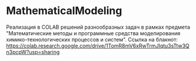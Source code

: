 # MathematicalModeling
Реализация в COLAB решений разнообразных задач в рамках предмета "Математические методы и программные средства моделирования химико-технологических процессов и систем".
Ссылка на блакнот: https://colab.research.google.com/drive/1TomR8mV6xRwTrmJIqtu3sTtw3Qn3pcpW?usp=sharing
